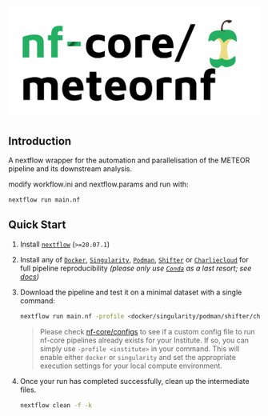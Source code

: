 # ![](docs/images/meteornflogo.png)

## Introduction
A nextflow wrapper for the automation and parallelisation of the METEOR pipeline and its downstream analysis.

modify workflow.ini and nextflow.params and run with:
```bash
nextflow run main.nf
```

## Quick Start

1. Install [`nextflow`](https://nf-co.re/usage/installation) (`>=20.07.1`)

2. Install any of [`Docker`](https://docs.docker.com/engine/installation/), [`Singularity`](https://www.sylabs.io/guides/3.0/user-guide/), [`Podman`](https://podman.io/), [`Shifter`](https://nersc.gitlab.io/development/shifter/how-to-use/) or [`Charliecloud`](https://hpc.github.io/charliecloud/) for full pipeline reproducibility _(please only use [`Conda`](https://conda.io/miniconda.html) as a last resort; see [docs](https://nf-co.re/usage/configuration#basic-configuration-profiles))_

3. Download the pipeline and test it on a minimal dataset with a single command:

    ```bash
    nextflow run main.nf -profile <docker/singularity/podman/shifter/charliecloud/conda/institute> --input '*_R{1,2}.fastq.gz'
    ```

    > Please check [nf-core/configs](https://github.com/nf-core/configs#documentation) to see if a custom config file to run nf-core pipelines already exists for your Institute. If so, you can simply use `-profile <institute>` in your command. This will enable either `docker` or `singularity` and set the appropriate execution settings for your local compute environment.

4. Once your run has completed successfully, clean up the intermediate files.

    ```bash
    nextflow clean -f -k

